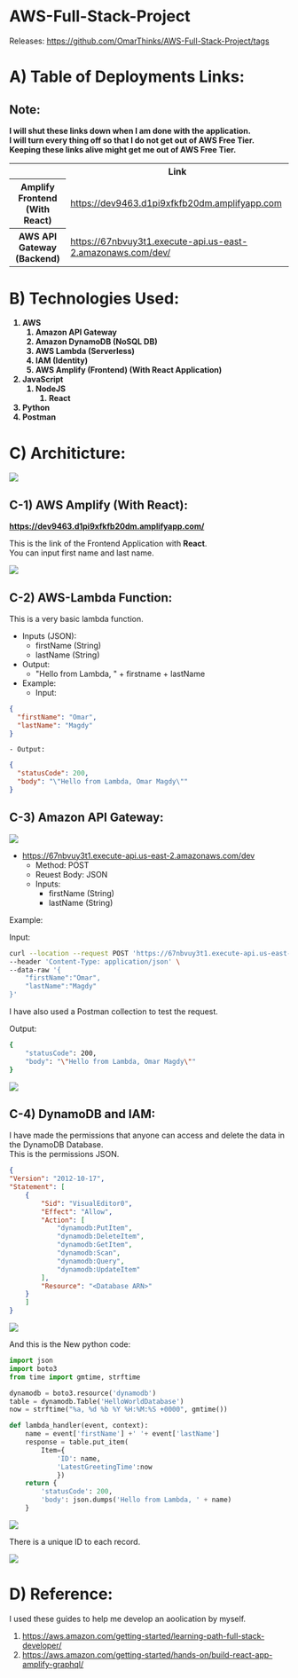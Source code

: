 # AWS-Full-Stack-Project

Releases: https://github.com/OmarThinks/AWS-Full-Stack-Project/tags








# A) Table of Deployments Links:


## Note:

**I will shut these links down when I am done with the application.  
I will turn every thing off so that I do not get out of AWS Free Tier.  
Keeping these links alive might get me out of AWS Free Tier.**



<table>
	<tr>
		<th></th>
		<th>Link</th>
	</tr>
	<tr>
		<th>Amplify Frontend (With React)</th>
		<td>
			<a href="https://dev9463.d1pi9xfkfb20dm.amplifyapp.com">
				https://dev9463.d1pi9xfkfb20dm.amplifyapp.com
			</a>
		</td>
	</tr>
	<tr>
		<th>AWS API Gateway (Backend)</th>
		<td>
			<a href="https://67nbvuy3t1.execute-api.us-east-2.amazonaws.com/dev/">
				https://67nbvuy3t1.execute-api.us-east-2.amazonaws.com/dev/
			</a>
		</td>
	</tr>
</table>











# B) Technologies Used:


<b>

1. AWS
	1. Amazon API Gateway
	2. Amazon DynamoDB (NoSQL DB)
	3. AWS Lambda (Serverless)
	4. IAM (Identity)
	5. AWS Amplify (Frontend) (With React Application)
2. JavaScript
	1. NodeJS
		1. React
3. Python
4. Postman

</b>






# C) Architicture:




<img src="images/arch.gif">






## C-1) AWS Amplify (With React):

**https://dev9463.d1pi9xfkfb20dm.amplifyapp.com/**  

This is the link of the Frontend Application with **React**.  
You can input first name and last name.

<img src="images/amplify.gif">





## C-2) AWS-Lambda Function:


This is a very basic lambda function.  
- Inputs (JSON):
	- firstName (String)
	- lastName (String)
- Output:
	- "Hello from Lambda, " + firstname + lastName
- Example:
	- Input:
```json
{
  "firstName": "Omar",
  "lastName": "Magdy"
}
```
	- Output:
```json
{
  "statusCode": 200,
  "body": "\"Hello from Lambda, Omar Magdy\""
}
```





## C-3) Amazon API Gateway:


<img src="images/gateway.gif">




- https://67nbvuy3t1.execute-api.us-east-2.amazonaws.com/dev  
	- Method: POST
	- Reuest Body: JSON
	- Inputs:
		- firstName (String)
		- lastName (String)

Example:  

Input:

```bash
curl --location --request POST 'https://67nbvuy3t1.execute-api.us-east-2.amazonaws.com/dev' \
--header 'Content-Type: application/json' \
--data-raw '{
    "firstName":"Omar",
    "lastName":"Magdy"
}'
```
I have also used a Postman collection to test the request.  

Output:


```bash
{
    "statusCode": 200,
    "body": "\"Hello from Lambda, Omar Magdy\""
}
```








<img src="images/postman.gif">







## C-4) DynamoDB and IAM:


I have made the permissions that anyone can access and delete 
the data in the DynamoDB Database.  
This is the permissions JSON.

```JSON
{
"Version": "2012-10-17",
"Statement": [
    {
        "Sid": "VisualEditor0",
        "Effect": "Allow",
        "Action": [
            "dynamodb:PutItem",
            "dynamodb:DeleteItem",
            "dynamodb:GetItem",
            "dynamodb:Scan",
            "dynamodb:Query",
            "dynamodb:UpdateItem"
        ],
        "Resource": "<Database ARN>"
    }
    ]
}
```

<img src="images/iam.gif">

And this is the New python code:


```python
import json
import boto3
from time import gmtime, strftime

dynamodb = boto3.resource('dynamodb')
table = dynamodb.Table('HelloWorldDatabase')
now = strftime("%a, %d %b %Y %H:%M:%S +0000", gmtime())

def lambda_handler(event, context):
    name = event['firstName'] +' '+ event['lastName']
    response = table.put_item(
        Item={
            'ID': name,
            'LatestGreetingTime':now
            })
    return {
        'statusCode': 200,
        'body': json.dumps('Hello from Lambda, ' + name)
    }
```


<img src="images/lambda.gif">


There is a unique ID to each record.




<img src="images/dynamo.gif">

























# D) Reference:

I used these guides to help me develop an aoolication by myself.
1. https://aws.amazon.com/getting-started/learning-path-full-stack-developer/
2. https://aws.amazon.com/getting-started/hands-on/build-react-app-amplify-graphql/











